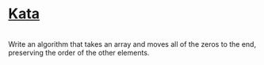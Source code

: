 # <a href=https://www.codewars.com/kata/52597aa56021e91c93000cb0>Kata</a>
<br>
Write an algorithm that takes an array and moves all of the zeros to the end, preserving the order of the other elements.
<br>
